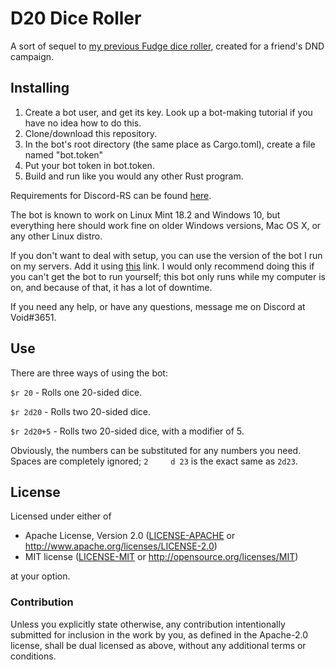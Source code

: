 # D20 Dice Roller
A sort of sequel to [my previous Fudge dice roller](https://github.com/devvoid/fudge_dice_roller), created for a friend's DND campaign.

## Installing
1. Create a bot user, and get its key. Look up a bot-making tutorial if you have no idea how to do this.
2. Clone/download this repository.
3. In the bot's root directory (the same place as Cargo.toml), create a file named "bot.token"
4. Put your bot token in bot.token.
5. Build and run like you would any other Rust program.

Requirements for Discord-RS can be found [here](https://github.com/SpaceManiac/discord-rs/).

The bot is known to work on Linux Mint 18.2 and Windows 10, but everything here should work fine on older Windows versions, Mac OS X, or any other Linux distro.

If you don't want to deal with setup, you can use the version of the bot I run on my servers. Add it using [this](https://discordapp.com/oauth2/authorize?&client_id=440710365072982026&scope=bot&permissions=0) link. I would only recommend doing this if you can't get the bot to run yourself; this bot only runs while my computer is on, and because of that, it has a lot of downtime.

If you need any help, or have any questions, message me on Discord at Void#3651.

## Use

There are three ways of using the bot:

`$r 20` - Rolls one 20-sided dice.

`$r 2d20` - Rolls two 20-sided dice.

`$r 2d20+5` - Rolls two 20-sided dice, with a modifier of 5.

Obviously, the numbers can be substituted for any numbers you need. Spaces are completely ignored; `2     d 23` is the exact same as `2d23`.

## License

Licensed under either of

 * Apache License, Version 2.0 ([LICENSE-APACHE](LICENSE-APACHE) or http://www.apache.org/licenses/LICENSE-2.0)
 * MIT license ([LICENSE-MIT](LICENSE-MIT) or http://opensource.org/licenses/MIT)

at your option.

### Contribution

Unless you explicitly state otherwise, any contribution intentionally submitted
for inclusion in the work by you, as defined in the Apache-2.0 license, shall be dual licensed as above, without any
additional terms or conditions.

